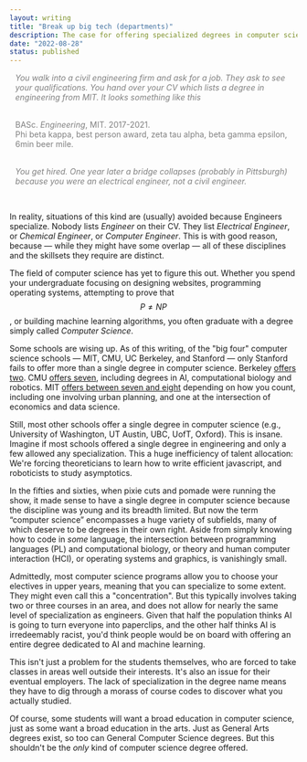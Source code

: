 ```yaml
---
layout: writing
title: "Break up big tech (departments)"
description: The case for offering specialized degrees in computer science.  
date: "2022-08-28" 
status: published
---
```


<div style="color: gray; padding-left: 10px">

<i>You walk into a civil engineering firm and ask for a job. They ask to see your qualifications. You hand over your CV which lists a degree in engineering from MIT. It looks something like this</i>
<br/><br/>
 
BASc. <i>Engineering</i>, MIT. 2017-2021. <br>
Phi beta kappa, best person award, zeta tau alpha, beta gamma epsilon, 6min beer mile.
<br/><br/>

<i>You get hired. One year later a bridge collapses (probably in Pittsburgh) because you were an electrical engineer, not a civil engineer.</i>

</div>
<br>

In reality, situations of this kind are (usually) avoided because Engineers specialize. Nobody lists _Engineer_ on their CV. They list _Electrical Engineer_, or _Chemical Engineer_, or _Computer Engineer_. This is with good reason, because — while they might have some overlap —  all of these disciplines and the skillsets they require are distinct. 

The field of computer science has yet to figure this out. Whether you spend your undergraduate focusing on designing websites, programming operating systems, attempting to prove that $$P\neq NP$$, or building machine learning algorithms, you often graduate with a degree simply called _Computer Science_. 

Some schools are wising up. As of this writing, of the "big four" computer science schools — MIT, CMU, UC Berkeley, and Stanford —  only Stanford fails to offer more than a single degree in computer science. Berkeley [offers two](https://eecs.berkeley.edu/academics/undergraduate). CMU [offers seven](https://www.cs.cmu.edu/academics/undergraduate/programs), including degrees in AI, computational biology and robotics. MIT [offers between seven and eight](https://www.eecs.mit.edu/academics/undergraduate-programs/) depending on how you count, including one involving urban planning, and one at the intersection of economics and data science. 

Still, most other schools offer a single degree in computer science (e.g., University of Washington, UT Austin, UBC, UofT, Oxford). This is insane. Imagine if most schools offered a single degree in engineering and only a few allowed any specialization. This a huge inefficiency of talent allocation: We're forcing theoreticians to learn how to write efficient javascript, and roboticists to study asymptotics. 

In the fifties and sixties, when pixie cuts and pomade were running the show, it made sense to have a single degree in computer science because the discipline was young and its breadth limited. But now the term “computer science” encompasses a huge variety of subfields, many of which deserve to be degrees in their own right. Aside from simply knowing how to code in _some_ language, the intersection between programming languages (PL) and computational biology, or theory and human computer interaction (HCI), or operating systems and graphics, is vanishingly small. 

Admittedly, most computer science programs allow you to choose your electives in upper years, meaning that you can specialize to some extent. They might even call this a "concentration".  But this typically involves taking two or three courses in an area, and does not allow for nearly the same level of specialization as engineers. Given that half the population thinks AI is going to turn everyone into paperclips, and the other half thinks AI is irredeemably racist, you'd think people would be on board with offering an entire degree dedicated to AI and machine learning. 

This isn't just a problem for the students themselves, who are forced to take classes in areas well outside their interests. It's also an issue for their eventual employers. The lack of specialization in the degree name means they have to dig through a morass of course codes to discover what you actually studied. 

Of course, some students will want a broad education in computer science, just as some want a broad education in the arts. Just as General Arts degrees exist, so too can General Computer Science degrees. But this shouldn't be the _only_ kind of computer science degree offered. 